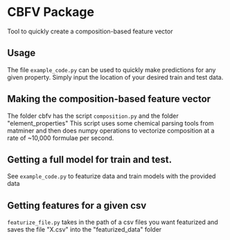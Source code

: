 # CBFV Package
Tool to quickly create a composition-based feature vector

## Usage
The file `example_code.py` can be used to quickly make predictions for any given property. Simply input the location of your desired train and test data.

## Making the composition-based feature vector
The folder cbfv has the script `composition.py` and the folder "element_properties"
This script uses some chemical parsing tools from matminer and then does numpy operations to vectorize composition at a rate of ~10,000 formulae per second.

## Getting a full model for train and test.
See `example_code.py` to featurize data and train models with the provided data

## Getting features for a given csv
`featurize_file.py` takes in the path of a csv files you want featurized and saves the file "X.csv" into the "featurized_data" folder
